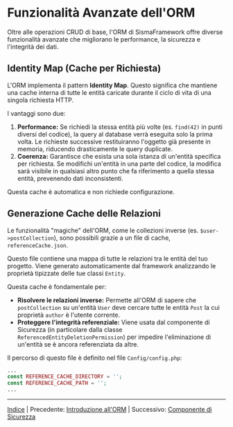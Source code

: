 # Funzionalità Avanzate dell'ORM

Oltre alle operazioni CRUD di base, l'ORM di SismaFramework offre diverse funzionalità avanzate che migliorano le performance, la sicurezza e l'integrità dei dati.

## Identity Map (Cache per Richiesta)

L'ORM implementa il pattern **Identity Map**. Questo significa che mantiene una cache interna di tutte le entità caricate durante il ciclo di vita di una singola richiesta HTTP.

I vantaggi sono due:
1.  **Performance:** Se richiedi la stessa entità più volte (es. `find(42)` in punti diversi del codice), la query al database verrà eseguita solo la prima volta. Le richieste successive restituiranno l'oggetto già presente in memoria, riducendo drasticamente le query duplicate.
2.  **Coerenza:** Garantisce che esista una sola istanza di un'entità specifica per richiesta. Se modifichi un'entità in una parte del codice, la modifica sarà visibile in qualsiasi altro punto che fa riferimento a quella stessa entità, prevenendo dati inconsistenti.

Questa cache è automatica e non richiede configurazione.

## Generazione Cache delle Relazioni

Le funzionalità "magiche" dell'ORM, come le collezioni inverse (es. `$user->postCollection`), sono possibili grazie a un file di cache, `referenceCache.json`.

Questo file contiene una mappa di tutte le relazioni tra le entità del tuo progetto. Viene generato automaticamente dal framework analizzando le proprietà tipizzate delle tue classi `Entity`.

Questa cache è fondamentale per:
-   **Risolvere le relazioni inverse:** Permette all'ORM di sapere che `postCollection` su un'entità `User` deve cercare tutte le entità `Post` la cui proprietà `author` è l'utente corrente.
-   **Proteggere l'integrità referenziale:** Viene usata dal componente di Sicurezza (in particolare dalla classe `ReferencedEntityDeletionPermission`) per impedire l'eliminazione di un'entità se è ancora referenziata da altre.

Il percorso di questo file è definito nel file `Config/config.php`:

```php
...
const REFERENCE_CACHE_DIRECTORY = '';
const REFERENCE_CACHE_PATH = '';
...
```

* * *

[Indice](index.md) | Precedente: [Introduzione all'ORM](orm.md) | Successivo: [Componente di Sicurezza](security-component.md)
